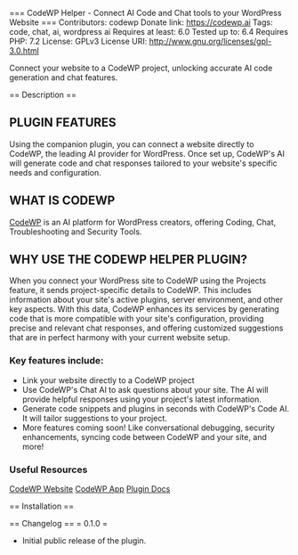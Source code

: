 === CodeWP Helper - Connect AI Code and Chat tools to your WordPress Website ===
Contributors: codewp
Donate link: https://codewp.ai
Tags: code, chat, ai, wordpress ai
Requires at least: 6.0
Tested up to: 6.4
Requires PHP: 7.2
License: GPLv3
License URI: http://www.gnu.org/licenses/gpl-3.0.html

Connect your website to a CodeWP project, unlocking accurate AI code generation and chat features. 

== Description ==

## PLUGIN FEATURES
Using the companion plugin, you can connect a website directly to CodeWP, the leading AI provider for WordPress. Once set up, CodeWP's AI will generate code and chat responses tailored to your website's specific needs and configuration.

## WHAT IS CODEWP
[CodeWP](https://codewp.ai) is an AI platform for WordPress creators, offering Coding, Chat, Troubleshooting and Security Tools.

## WHY USE THE CODEWP HELPER PLUGIN?
When you connect your WordPress site to CodeWP using the Projects feature, it sends project-specific details to CodeWP. This includes information about your site's active plugins, server environment, and other key aspects. With this data, CodeWP enhances its services by generating code that is more compatible with your site's configuration, providing precise and relevant chat responses, and offering customized suggestions that are in perfect harmony with your current website setup.

### Key features include:
- Link your website directly to a CodeWP project
- Use CodeWP's Chat AI to ask questions about your site. The AI will provide helpful responses using your project's latest information.
- Generate code snippets and plugins in seconds with CodeWP's Code AI. It will tailor suggestions to your project.
- More features coming soon! Like conversational debugging, security enhancements, syncing code between CodeWP and your site, and more!

### Useful Resources
[CodeWP Website](https://codewp.ai/)
[CodeWP App](https://codewp.ai/app)
[Plugin Docs](https://intercom.help/wpai/en/)

== Installation ==

== Changelog ==
= 0.1.0 =
- Initial public release of the plugin.

